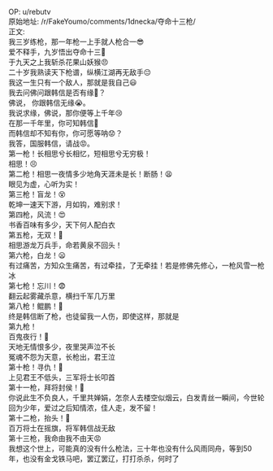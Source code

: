
OP: u/rebutv  
原始地址: /r/FakeYoumo/comments/1dnecka/夺命十三枪/  
正文:  
我三岁练枪，那一年枪一上手就人枪合一😎  
爱不释手，九岁悟出夺命十三😤  
于九天之上我斩杀花果山妖猴😠  
二十岁我熟读天下枪谱，纵横江湖再无敌手😔  
我这一生只有一个敌人，那就是我自己😃  
我去问佛问跟韩信是否有缘🤔？  
佛说， 你跟韩信无缘😭。  
我说求缘，佛说，那你便等上千年😢  
在那一千年里，你可知韩信🤕  
而韩信却不知有你，你可愿等呐😟？  
我答，国服韩信，请战😡。  
第一枪！长相思兮长相忆，短相思兮无穷极！  
相思！😣  
第二枪！相思一夜情多少地角天涯未是长！断肠！😫  
眼见为虚，心听为实！  
第三枪！盲龙！😵  
乾坤一速天下游，月如钩，难别求！  
第四枪，风流！😍  
书香百味有多少，天下何人配白衣  
第五枪，无双！😤  
相思游龙万兵手，命若黄泉不回头！  
第六枪，白龙！😦  
有过痛苦，方知众生痛苦，有过牵挂，了无牵挂！若是修佛先修心，一枪风雪一枪冰  
第七枪！忘川！😨  
翻云起雾藏杀意，横扫千军几万里  
第八枪！鲲鹏！🤭  
终是韩信断了枪，也徒留我一人伤，即使这样，那就是  
第九枪！  
百鬼夜行！👻  
天地无情恨多少，夜里哭声泣不长  
冤魂不怨为天意，长枪出，君王泣  
第十枪！寻仇！👹  
上见君王不低头，三军将士长叩首  
第十一枪，拜将封侯！🤴  
你说此生不负良人，千里共婵娟，怎奈人去楼空似烟云，白发青丝一瞬间，今世轮回为少年，爱过之后知情浓，佳人走，发不留！  
第十二枪，抬头！🤯  
百万将士在摇旗，将军韩信战无敌  
第十三枪，我命由我不由天😡  
我想这个世上，可能真的没有什么枪法，三十年也没有什么风雨同舟，等到50年，也没有金戈铁马吧，罢辽罢辽，打打杀杀，何时了
